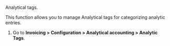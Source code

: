 Analytical tags.

This function allows you to manage Analytical tags for categorizing
analytic entries.

1.  Go to **Invoicing \> Configuration \> Analytical accounting \>
    Analytic Tags**.
